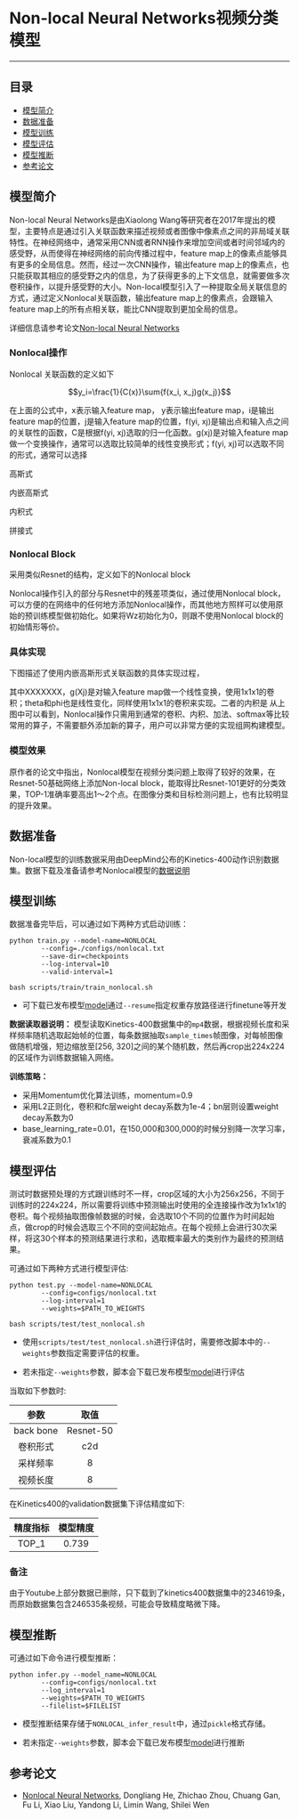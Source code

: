 # Non-local Neural Networks视频分类模型

---
## 目录

- [模型简介](#模型简介)
- [数据准备](#数据准备)
- [模型训练](#模型训练)
- [模型评估](#模型评估)
- [模型推断](#模型推断)
- [参考论文](#参考论文)


## 模型简介

Non-local Neural Networks是由Xiaolong Wang等研究者在2017年提出的模型，主要特点是通过引入关联函数来描述视频或者图像中像素点之间的非局域关联特性。在神经网络中，通常采用CNN或者RNN操作来增加空间或者时间邻域内的感受野，从而使得在神经网络的前向传播过程中，feature map上的像素点能够具有更多的全局信息。然而，经过一次CNN操作，输出feature map上的像素点，也只能获取其相应的感受野之内的信息，为了获得更多的上下文信息，就需要做多次卷积操作，以提升感受野的大小。Non-local模型引入了一种提取全局关联信息的方式，通过定义Nonlocal关联函数，输出feature map上的像素点，会跟输入feature map上的所有点相关联，能比CNN提取到更加全局的信息。

详细信息请参考论文[Non-local Neural Networks](https://arxiv.org/abs/1711.07971v1)

### Nonlocal操作

Nonlocal 关联函数的定义如下

<script type="text/javascript" src="http://cdn.mathjax.org/mathjax/latest/MathJax.js?config=default"></script>
$$y_i=\frac{1}{C(x)}\sum{f(x_i, x_j)g(x_j)}$$

在上面的公式中，x表示输入feature map， y表示输出feature map，i是输出feature map的位置，j是输入feature map的位置，f(yi, xj)是输出点和输入点之间的关联性的函数，C是根据f(yi, xj)选取的归一化函数。g(xj)是对输入feature map做一个变换操作，通常可以选取比较简单的线性变换形式；f(yi, xj)可以选取不同的形式，通常可以选择

高斯式

内嵌高斯式

内积式

拼接式

### Nonlocal Block

采用类似Resnet的结构，定义如下的Nonlocal block

Nonlocal操作引入的部分与Resnet中的残差项类似，通过使用Nonlocal block，可以方便的在网络中的任何地方添加Nonlocal操作，而其他地方照样可以使用原始的预训练模型做初始化。如果将Wz初始化为0，则跟不使用Nonlocal block的初始情形等价。

### 具体实现

下图描述了使用内嵌高斯形式关联函数的具体实现过程，

其中XXXXXXX，g(Xj)是对输入feature map做一个线性变换，使用1x1x1的卷积；theta和phi也是线性变化，同样使用1x1x1的卷积来实现。二者的内积是
从上图中可以看到，Nonlocal操作只需用到通常的卷积、内积、加法、softmax等比较常用的算子，不需要额外添加新的算子，用户可以非常方便的实现组网构建模型。

### 模型效果

原作者的论文中指出，Nonlocal模型在视频分类问题上取得了较好的效果，在Resnet-50基础网络上添加Non-local block，能取得比Resnet-101更好的分类效果，TOP-1准确率要高出1～2个点。在图像分类和目标检测问题上，也有比较明显的提升效果。

## 数据准备

Non-local模型的训练数据采用由DeepMind公布的Kinetics-400动作识别数据集。数据下载及准备请参考Nonlocal模型的[数据说明](../../dataset/nonlocal/README.md)

## 模型训练

数据准备完毕后，可以通过如下两种方式启动训练：

    python train.py --model-name=NONLOCAL
            --config=./configs/nonlocal.txt
            --save-dir=checkpoints
            --log-interval=10
            --valid-interval=1

    bash scripts/train/train_nonlocal.sh

- 可下载已发布模型[model](https://paddlemodels.bj.bcebos.com/video_classification/nonlocal_kinetics.tar.gz)通过`--resume`指定权重存放路径进行finetune等开发

**数据读取器说明：** 模型读取Kinetics-400数据集中的`mp4`数据，根据视频长度和采样频率随机选取起始帧的位置，每条数据抽取`sample_times`帧图像，对每帧图像做随机增强，短边缩放至[256, 320]之间的某个随机数，然后再crop出224x224的区域作为训练数据输入网络。

**训练策略：**

*  采用Momentum优化算法训练，momentum=0.9
*  采用L2正则化，卷积和fc层weight decay系数为1e-4；bn层则设置weight decay系数为0
*  base\_learning\_rate=0.01，在150,000和300,000的时候分别降一次学习率，衰减系数为0.1


## 模型评估

测试时数据预处理的方式跟训练时不一样，crop区域的大小为256x256，不同于训练时的224x224，所以需要将训练中预测输出时使用的全连接操作改为1x1x1的卷积。每个视频抽取图像帧数据的时候，会选取10个不同的位置作为时间起始点，做crop的时候会选取三个不同的空间起始点。在每个视频上会进行30次采样，将这30个样本的预测结果进行求和，选取概率最大的类别作为最终的预测结果。

可通过如下两种方式进行模型评估:

    python test.py --model-name=NONLOCAL
            --config=configs/nonlocal.txt
            --log-interval=1
            --weights=$PATH_TO_WEIGHTS

    bash scripts/test/test_nonlocal.sh

- 使用`scripts/test/test_nonlocal.sh`进行评估时，需要修改脚本中的`--weights`参数指定需要评估的权重。

- 若未指定`--weights`参数，脚本会下载已发布模型[model](https://paddlemodels.bj.bcebos.com/video_classification/nonlocal_kinetics.tar.gz)进行评估


当取如下参数时:

| 参数 | 取值 |
| :---------: | :----: |
| back bone | Resnet-50 |
| 卷积形式 | c2d |
| 采样频率 | 8 |
| 视频长度 | 8 |

在Kinetics400的validation数据集下评估精度如下:

| 精度指标 | 模型精度 |
| :---------: | :----: |
| TOP\_1 | 0.739 |

### 备注

由于Youtube上部分数据已删除，只下载到了kinetics400数据集中的234619条，而原始数据集包含246535条视频，可能会导致精度略微下降。

## 模型推断

可通过如下命令进行模型推断：

    python infer.py --model_name=NONLOCAL
            --config=configs/nonlocal.txt
            --log_interval=1
            --weights=$PATH_TO_WEIGHTS
            --filelist=$FILELIST

- 模型推断结果存储于`NONLOCAL_infer_result`中，通过`pickle`格式存储。

- 若未指定`--weights`参数，脚本会下载已发布模型[model](https://paddlemodels.bj.bcebos.com/video_classification/nonlocal_kinetics.tar.gz)进行推断


## 参考论文

- [Nonlocal Neural Networks](https://arxiv.org/abs/1811.01549), Dongliang He, Zhichao Zhou, Chuang Gan, Fu Li, Xiao Liu, Yandong Li, Limin Wang, Shilei Wen

